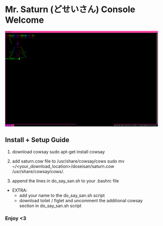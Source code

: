# Mr. Saturn (どせいさん) Console Welcome #


![alt text](https://github.com/b10tt0/doseisan/blob/main/dosei-ascii.png)

## Install + Setup Guide ##
1. download cowsay
	sudo apt-get install cowsay
2. add saturn.cow file to /usr/share/cowsay/cows
	sudo mv ~/<your_download_location>/doseisan/saturn.cow /usr/share/cowsay/cows/.

3. append the lines in do_say_san.sh to your .bashrc file

- EXTRA:
	- add your name to the do_say_san.sh script
	- download toilet / figlet and uncomment the additional cowsay section in do_say_san.sh script


### Enjoy <3 ###
